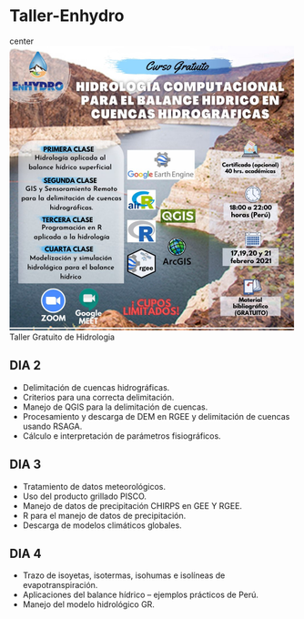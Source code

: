 # Taller-Enhydro
center <img src="https://github.com/Mgarciatito/Taller-Enhydro/blob/master/DIA_2/Panel.jpg" width="500">
Taller Gratuito de Hidrologia



## DIA 2
- Delimitación de cuencas hidrográficas.
- Criterios para una correcta delimitación.
- Manejo de QGIS para la delimitación de cuencas.
- Procesamiento y descarga de DEM en RGEE y delimitación de cuencas usando RSAGA.
- Cálculo e interpretación de parámetros fisiográficos.

## DIA 3
- Tratamiento de datos meteorológicos.
- Uso del producto grillado PISCO.
- Manejo de datos de precipitación CHIRPS en GEE Y RGEE.
- R para el manejo de datos de precipitación.
- Descarga de modelos climáticos globales.

## DIA 4
- Trazo de isoyetas, isotermas, isohumas e isolíneas de evapotranspiración.
- Aplicaciones del balance hídrico – ejemplos prácticos de Perú.
- Manejo del modelo hidrológico GR.
